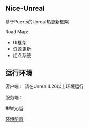 ## Nice-Unreal

基于Puerts的Unreal热更新框架

Road Map:

* UI框架
* 资源更新
* 红点系统

## 运行环境

客户端： 请在Unreal4.26以上环境运行

服务端：

###文档

[环境配置](https://xxx)

